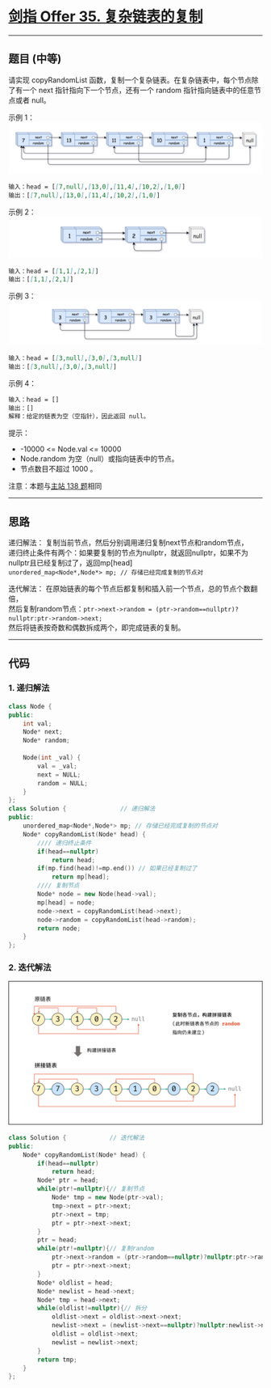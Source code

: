 # [剑指 Offer 35. 复杂链表的复制](https://leetcode.cn/problems/fu-za-lian-biao-de-fu-zhi-lcof/description/)

---

## 题目 (中等)

请实现 copyRandomList 函数，复制一个复杂链表。在复杂链表中，每个节点除了有一个 next 指针指向下一个节点，还有一个 random 指针指向链表中的任意节点或者 null。  

示例 1：  
![Alt text](https://github.com/yang-yang-o-o/CodingNotes/blob/main/Coding/asset/offer_35_1.png)  

```markdown
输入：head = [[7,null],[13,0],[11,4],[10,2],[1,0]]
输出：[[7,null],[13,0],[11,4],[10,2],[1,0]]
```

示例 2：  
![Alt text](https://github.com/yang-yang-o-o/CodingNotes/blob/main/Coding/asset/offer_35_2.png)  

```markdown
输入：head = [[1,1],[2,1]]
输出：[[1,1],[2,1]]
```

示例 3：  
![Alt text](https://github.com/yang-yang-o-o/CodingNotes/blob/main/Coding/asset/offer_35_3.png)  

```markdown
输入：head = [[3,null],[3,0],[3,null]]
输出：[[3,null],[3,0],[3,null]]
```

示例 4：  

```markdown
输入：head = []
输出：[]
解释：给定的链表为空（空指针），因此返回 null。
```

提示：  

- -10000 <= Node.val <= 10000
- Node.random 为空（null）或指向链表中的节点。
- 节点数目不超过 1000 。

注意：本题与[主站 138 题](https://leetcode-cn.com/problems/copy-list-with-random-pointer/)相同  

---

## 思路

递归解法：
    复制当前节点，然后分别调用递归复制next节点和random节点，  
    递归终止条件有两个：如果要复制的节点为nullptr，就返回nullptr，如果不为nullptr且已经复制过了，返回mp[head]  
    ```unordered_map<Node*,Node*> mp; // 存储已经完成复制的节点对```

迭代解法：
    在原始链表的每个节点后都复制和插入前一个节点，总的节点个数翻倍，  
    然后复制random节点：```ptr->next->random = (ptr->random==nullptr)?nullptr:ptr->random->next;```  
    然后将链表按奇数和偶数拆成两个，即完成链表的复制。

---

## 代码

### 1. 递归解法

```C++
class Node {
public:
    int val;
    Node* next;
    Node* random;
    
    Node(int _val) {
        val = _val;
        next = NULL;
        random = NULL;
    }
};
class Solution {               // 递归解法
public:
    unordered_map<Node*,Node*> mp; // 存储已经完成复制的节点对
    Node* copyRandomList(Node* head) {
        //// 递归终止条件
        if(head==nullptr)
            return head;
        if(mp.find(head)!=mp.end()) // 如果已经复制过了
            return mp[head];
        //// 复制节点
        Node* node = new Node(head->val);
        mp[head] = node;
        node->next = copyRandomList(head->next);
        node->random = copyRandomList(head->random);
        return node;
    }
};
```

### 2. 迭代解法

![Alt text](https://github.com/yang-yang-o-o/CodingNotes/blob/main/Coding/asset/offer_35_4.png)

```C++
class Solution {            // 迭代解法
public:
    Node* copyRandomList(Node* head) {
        if(head==nullptr)
            return head;
        Node* ptr = head;
        while(ptr!=nullptr){// 复制节点
            Node* tmp = new Node(ptr->val);
            tmp->next = ptr->next;
            ptr->next = tmp;
            ptr = ptr->next->next;
        }
        ptr = head;
        while(ptr!=nullptr){// 复制random
            ptr->next->random = (ptr->random==nullptr)?nullptr:ptr->random->next;
            ptr = ptr->next->next;
        }
        Node* oldlist = head;
        Node* newlist = head->next;
        Node* tmp = head->next;
        while(oldlist!=nullptr){// 拆分
            oldlist->next = oldlist->next->next;
            newlist->next = (newlist->next==nullptr)?nullptr:newlist->next->next;
            oldlist = oldlist->next;
            newlist = newlist->next;
        }
        return tmp;
    }
};
```
